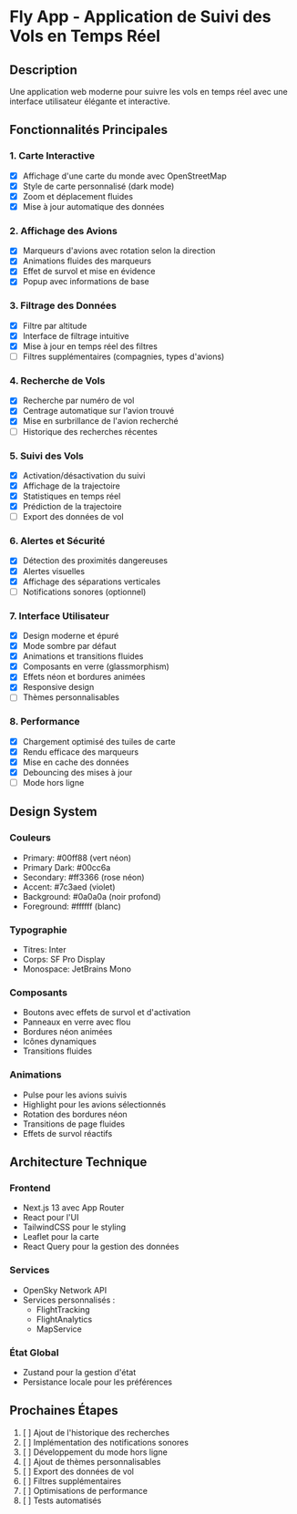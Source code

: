 # Fly App - Application de Suivi des Vols en Temps Réel

## Description
Une application web moderne pour suivre les vols en temps réel avec une interface utilisateur élégante et interactive.

## Fonctionnalités Principales

### 1. Carte Interactive
- [x] Affichage d'une carte du monde avec OpenStreetMap
- [x] Style de carte personnalisé (dark mode)
- [x] Zoom et déplacement fluides
- [x] Mise à jour automatique des données

### 2. Affichage des Avions
- [x] Marqueurs d'avions avec rotation selon la direction
- [x] Animations fluides des marqueurs
- [x] Effet de survol et mise en évidence
- [x] Popup avec informations de base

### 3. Filtrage des Données
- [x] Filtre par altitude
- [x] Interface de filtrage intuitive
- [x] Mise à jour en temps réel des filtres
- [ ] Filtres supplémentaires (compagnies, types d'avions)

### 4. Recherche de Vols
- [x] Recherche par numéro de vol
- [x] Centrage automatique sur l'avion trouvé
- [x] Mise en surbrillance de l'avion recherché
- [ ] Historique des recherches récentes

### 5. Suivi des Vols
- [x] Activation/désactivation du suivi
- [x] Affichage de la trajectoire
- [x] Statistiques en temps réel
- [x] Prédiction de la trajectoire
- [ ] Export des données de vol

### 6. Alertes et Sécurité
- [x] Détection des proximités dangereuses
- [x] Alertes visuelles
- [x] Affichage des séparations verticales
- [ ] Notifications sonores (optionnel)

### 7. Interface Utilisateur
- [x] Design moderne et épuré
- [x] Mode sombre par défaut
- [x] Animations et transitions fluides
- [x] Composants en verre (glassmorphism)
- [x] Effets néon et bordures animées
- [x] Responsive design
- [ ] Thèmes personnalisables

### 8. Performance
- [x] Chargement optimisé des tuiles de carte
- [x] Rendu efficace des marqueurs
- [x] Mise en cache des données
- [x] Debouncing des mises à jour
- [ ] Mode hors ligne

## Design System

### Couleurs
- Primary: #00ff88 (vert néon)
- Primary Dark: #00cc6a
- Secondary: #ff3366 (rose néon)
- Accent: #7c3aed (violet)
- Background: #0a0a0a (noir profond)
- Foreground: #ffffff (blanc)

### Typographie
- Titres: Inter
- Corps: SF Pro Display
- Monospace: JetBrains Mono

### Composants
- Boutons avec effets de survol et d'activation
- Panneaux en verre avec flou
- Bordures néon animées
- Icônes dynamiques
- Transitions fluides

### Animations
- Pulse pour les avions suivis
- Highlight pour les avions sélectionnés
- Rotation des bordures néon
- Transitions de page fluides
- Effets de survol réactifs

## Architecture Technique

### Frontend
- Next.js 13 avec App Router
- React pour l'UI
- TailwindCSS pour le styling
- Leaflet pour la carte
- React Query pour la gestion des données

### Services
- OpenSky Network API
- Services personnalisés :
  - FlightTracking
  - FlightAnalytics
  - MapService

### État Global
- Zustand pour la gestion d'état
- Persistance locale pour les préférences

## Prochaines Étapes

1. [ ] Ajout de l'historique des recherches
2. [ ] Implémentation des notifications sonores
3. [ ] Développement du mode hors ligne
4. [ ] Ajout de thèmes personnalisables
5. [ ] Export des données de vol
6. [ ] Filtres supplémentaires
7. [ ] Optimisations de performance
8. [ ] Tests automatisés 